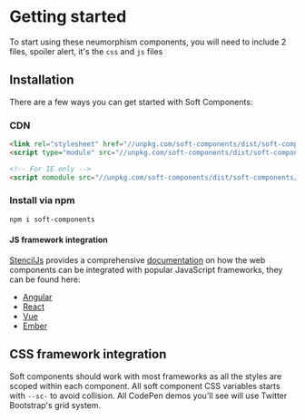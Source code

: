 # Getting started

To start using these neumorphism components, you will need to include 2 files, spoiler alert, it's the `css` and `js` files

## Installation

There are a few ways you can get started with Soft Components:

### CDN
```html
<link rel="stylesheet" href="//unpkg.com/soft-components/dist/soft-components/soft-components.css" />
<script type="module" src="//unpkg.com/soft-components/dist/soft-components/soft-components.esm.js"></script>

<!-- For IE only -->
<script nomodule src="//unpkg.com/soft-components/dist/soft-components/soft-components.js"></script>
```
### Install via npm
```bash
npm i soft-components
```

#### JS framework integration

[StencilJs](https://stenciljs.com/) provides a comprehensive [documentation](https://stenciljs.com/docs/overview) on how the web components can be integrated with popular JavaScript frameworks, they can be found here:
- [Angular](https://stenciljs.com/docs/angular)
- [React](https://stenciljs.com/docs/react)
- [Vue](https://stenciljs.com/docs/vue)
- [Ember](https://stenciljs.com/docs/ember) 


## CSS framework integration
Soft components should work with most frameworks as all the styles are scoped within each component. 
All soft component CSS variables starts with `--sc-` to avoid collision.
All CodePen demos you'll see will use Twitter Bootstrap's grid system. 
